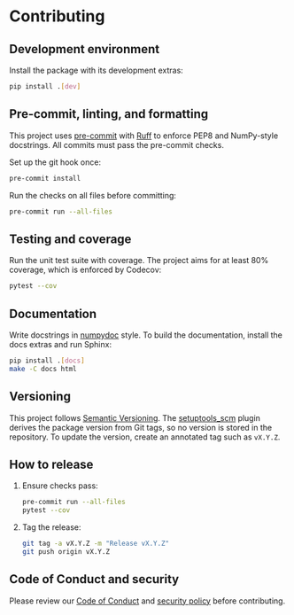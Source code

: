 # Contributing

## Development environment

Install the package with its development extras:

```bash
pip install .[dev]
```

## Pre-commit, linting, and formatting

This project uses [pre-commit](https://pre-commit.com) with
[Ruff](https://github.com/astral-sh/ruff) to enforce PEP8 and NumPy-style
docstrings. All commits must pass the pre-commit checks.

Set up the git hook once:

```bash
pre-commit install
```

Run the checks on all files before committing:

```bash
pre-commit run --all-files
```

## Testing and coverage

Run the unit test suite with coverage. The project aims for at least 80%
coverage, which is enforced by Codecov:

```bash
pytest --cov
```

## Documentation

Write docstrings in [numpydoc](https://numpydoc.readthedocs.io) style. To build
the documentation, install the docs extras and run Sphinx:

```bash
pip install .[docs]
make -C docs html
```

## Versioning

This project follows [Semantic Versioning](https://semver.org). The
[setuptools_scm](https://github.com/pypa/setuptools_scm) plugin derives the
package version from Git tags, so no version is stored in the repository. To
update the version, create an annotated tag such as `vX.Y.Z`.

## How to release

1. Ensure checks pass:

   ```bash
   pre-commit run --all-files
   pytest --cov
   ```

2. Tag the release:

   ```bash
   git tag -a vX.Y.Z -m "Release vX.Y.Z"
   git push origin vX.Y.Z
   ```

## Code of Conduct and security

Please review our [Code of Conduct](CODE_OF_CONDUCT.md) and
[security policy](SECURITY.md) before contributing.
